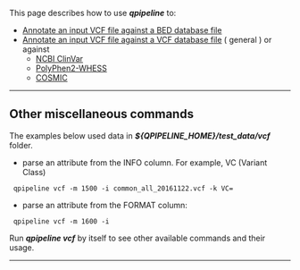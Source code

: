 
This page describes how to use **_qpipeline_** to:

* [Annotate an input VCF file against a BED database file](ANNOTATE_VCF_WITH_BED.md)
* [Annotate an input VCF file against a VCF database file](ANNOTATE_VCF_WITH_VCF.md) ( general ) or against
  * [NCBI ClinVar](NCBI_ClinVar.md)
  * [PolyPhen2-WHESS](POLYPHEN2-WHESS.md)
  * [COSMIC](COSMIC_VCF.md)
  

---
## Other miscellaneous commands 

The examples below used data in **_${QPIPELINE_HOME}/test_data/vcf_** folder.

* parse an attribute from the INFO column.  For example, VC (Variant Class)
```
 qpipeline vcf -m 1500 -i common_all_20161122.vcf -k VC= 
```

* parse an attribute from the FORMAT column: 
```
 qpipeline vcf -m 1600 -i 
```

Run **_qpipeline vcf_** by itself to see other available commands and their usage.

---
